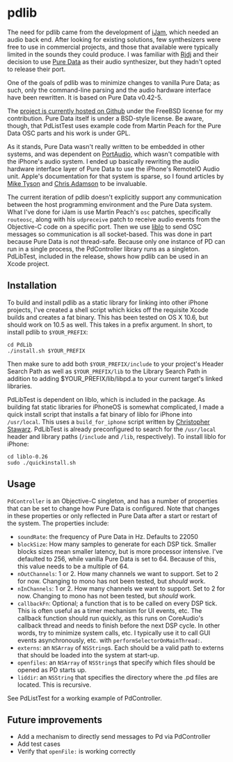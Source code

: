pdlib
===========

The need for pdlib came from the development of [iJam](http://bsumm.net/ijam.html),
which needed an audio back end. After looking for existing solutions,
few synthesizers were free to use in commercial projects, 
and those that available were typically limited in the sounds they could produce. 
I was familiar with [Rjdj](http://rjdj.me)
and their decision to use [Pure Data](http://crca.ucsd.edu/~msp/software.html) 
as their audio synthesizer, but they hadn't opted to release their port.

One of the goals of pdlib was to minimize changes to vanilla Pure Data;
as such, only the command-line parsing and the audio hardware interface
have been rewritten. It is based on Pure Data v0.42-5.  

The [project is currently hosted on Github](http://github.com/bryansum/pdlib) under 
the FreeBSD license for my contribution. Pure Data itself is under a BSD-style license.
Be aware, though, that PdListTest uses example code from Martin Peach for the Pure Data OSC
parts and his work is under GPL. 

As it stands, Pure Data wasn't really written to be embedded in other systems,
and was dependent on [PortAudio](http://www.portaudio.com/), which wasn't 
compatible with the iPhone's audio system. I ended up basically rewriting the audio
hardware interface layer of Pure Data to use the iPhone's RemoteIO Audio unit. 
Apple's documentation for that system is sparse, so I found articles by
[Mike Tyson](http://atastypixel.com/blog/2008/11/04/using-remoteio-audio-unit/) 
and [Chris Adamson](http://www.subfurther.com/blog/?p=507) to be invaluable.

The current iteration of pdlib doesn't explicitly support any communication between
the host programming environment and the Pure Data system. What I've done for
iJam is use Martin Peach's `osc` patches, specifically `routeosc`, along with his 
`udpreceive` patch to receive audio events from the Objective-C code on a specific port.
Then we use [liblo](http://liblo.sourceforge.net/) to send OSC messages so 
communication is all socket-based. This was done in part because Pure Data is 
*not* thread-safe. Because only one instance of PD can run in a single process,
the PdController library runs as a singleton. PdLibTest, included
in the release, shows how pdlib can be used in an Xcode project.

Installation
--------------------

To build and install pdlib as a static library for linking into other iPhone 
projects, I've created a shell script which kicks off the requisite Xcode builds
and creates a fat binary. This has been tested on OS X 10.6, but should work on 10.5 
as well. This takes in a prefix argument. In short, to install 
pdlib to `$YOUR_PREFIX`:
  
    cd PdLib
    ./install.sh $YOUR_PREFIX

Then make sure to add both `$YOUR_PREFIX/include` to your project's Header Search 
Path as well as `$YOUR_PREFIX/lib` to the Library Search Path in addition to adding
$YOUR_PREFIX/lib/libpd.a to your current target's linked libraries. 
 
PdLibTest is dependent on liblo, which is included in the package. As building
fat static libraries for iPhoneOS is somewhat complicated, I made a quick install 
script that installs a fat binary of liblo for iPhone into `/usr/local`. This uses 
a `build_for_iphone` script written by [Christopher Stawarz](http://pseudogreen.org/). 
PdLibTest is already preconfigured to search for the `/usr/local` header and library paths 
(`/include` and `/lib`, respectively). To install liblo for iPhone:

    cd liblo-0.26
    sudo ./quickinstall.sh 


Usage
--------------------

`PdController` is an Objective-C singleton, and has a number of properties that
can be set to change how Pure Data is configured. Note that changes in these 
properties or only reflected in Pure Data after a start or restart of the system.
The properties include:

- `soundRate`: the frequency of Pure Data in Hz. Defaults to 22050
- `blockSize`: How many samples to generate for each DSP tick. Smaller blocks sizes
  mean smaller latency, but is more processor intensive. I've defaulted to 256,
  while vanilla Pure Data is set to 64. Because of this, this value needs to be
  a multiple of 64.
- `nOutChannels`: 1 or 2. How many channels we want to support. Set to 2 for now.
  Changing to mono has not been tested, but *should* work.
- `nInChannels`: 1 or 2. How many channels we want to support. Set to 2 for now.
  Changing to mono has not been tested, but *should* work.
- `callbackFn`: Optional; a function that is to be called on every DSP tick. This is 
  often useful as a timer mechanism for UI events, etc. The callback function 
  should run quickly, as this runs on CoreAudio's callback thread and needs to finish
  before the next DSP cycle. In other words, try to minimize system calls, etc. 
  I typically use it to call GUI events asynchronously, etc. with 
  `performSelectorOnMainThread:`.
- `externs`: an `NSArray` of `NSString`s. Each should be a valid path to externs
  that should be loaded into the system at start-up.
- `openfiles`: an `NSArray` of `NSString`s that specify which files should be opened
  as PD starts up.
- `liddir`: an `NSString` that specifies the directory where the .pd files are located.
  This is recursive. 
  
See PdListTest for a working example of PdController. 

Future improvements
---------------------

- Add a mechanism to directly send messages to Pd via PdController
- Add test cases
- Verify that `openFile:` is working correctly

